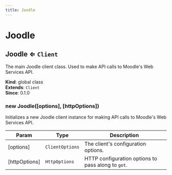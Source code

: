 ```yaml
---
title: Joodle
---
```


# Joodle

<a name="Joodle"></a>

## Joodle ⇐ <code>Client</code>
The main Joodle client class. Used to make API calls to Moodle's Web Services
API.

**Kind**: global class  
**Extends**: <code>Client</code>  
**Since**: 0.1.0  
<a name="new_Joodle_new"></a>

### new Joodle([options], [httpOptions])
Initializes a new Joodle client instance for making API calls to Moodle's
Web Services API.


| Param | Type | Description |
| --- | --- | --- |
| [options] | <code>ClientOptions</code> | The client's configuration options. |
| [httpOptions] | <code>HttpOptions</code> | HTTP configuration options to pass                                      along to `got`. |


